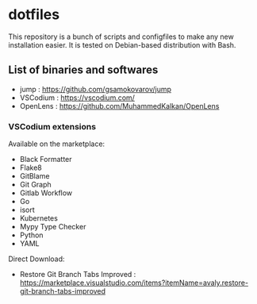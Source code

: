 # dotfiles

This repository is a bunch of scripts and configfiles to make any new installation easier.
It is tested on Debian-based distribution with Bash.

## List of binaries and softwares

- jump : https://github.com/gsamokovarov/jump
- VSCodium : https://vscodium.com/
- OpenLens : https://github.com/MuhammedKalkan/OpenLens

### VSCodium extensions

Available on the marketplace: 

- Black Formatter
- Flake8
- GitBlame
- Git Graph
- Gitlab Workflow
- Go
- isort
- Kubernetes
- Mypy Type Checker
- Python
- YAML

Direct Download:

- Restore Git Branch Tabs Improved : https://marketplace.visualstudio.com/items?itemName=avaly.restore-git-branch-tabs-improved
